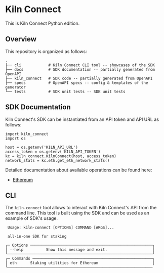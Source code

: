 # Kiln Connect

This is Kiln Connect Python edition.

## Overview

This repository is organized as follows:

```
.
├── cli            # Kiln Connect CLI tool -- showcases of the SDK
├── docs           # SDK documentation -- partially generated from OpenAPI
├── kiln_connect   # SDK code -- partially generated from OpenAPI
├── specs          # OpenAPI specs -- config & templates of the generator
└── tests          # SDK unit tests -- SDK unit tests
```

## SDK Documentation

Kiln Connect's SDK can be instantiated from an API token and API URL
as follows:

```
import kiln_connect
import os

host = os.getenv('KILN_API_URL')
access_token = os.getenv('KILN_API_TOKEN')
kc = kiln_connect.KilnConnect(host, access_token)
network_stats = kc.eth.get_eth_network_stats()
```

Detailed documentation about available operations can be found here:

- [Ethereum](docs/EthApi.md)

## CLI

The `kiln-connect` tool allows to interact with Kiln Connect's API
from the command line. This tool is built using the SDK and can be
used as an example of SDK's usage.

```
 Usage: kiln-connect [OPTIONS] COMMAND [ARGS]...
                                                                  
 all-in-one SDK for staking
                                                                  
╭─ Options ──────────────────────────────────────────────────────╮
│ --help          Show this message and exit.                    │
╰────────────────────────────────────────────────────────────────╯
╭─ Commands ─────────────────────────────────────────────────────╮
│ eth      Staking utilities for Ethereum                        │
╰────────────────────────────────────────────────────────────────
```
